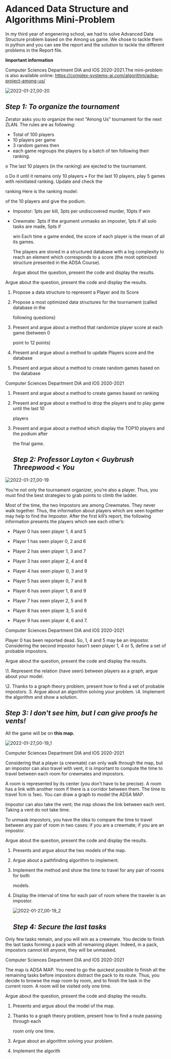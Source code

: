 # Adanced Data Structure and Algorithms Mini-Problem

In my third year of engenering school, we had to solve Advanced Data Structure problem based on the Among us game. We chose to tackle them in python and you can see the report and the solution to tackle the different problems in the Report file.

**Important information**

Computer Sciences Department DIA and IOS 2020-2021.The mini-problem is also available online: https://complex-systems-ai.com/algorithm/adsa-project-among-us/



![2022-01-27_00-20](images/2022-01-27_00-20.jpeg)

## *Step 1: To organize the tournament*

Zerator asks you to organize the next “Among Us” tournament for the next ZLAN. The rules are as following:

- Total of 100 players
- 10 players per game
- 3 random games then
- each game regroups the players by a batch of ten following their ranking.

o The last 10 players (in the ranking) are ejected to the tournament.

o Do it until it remains only 10 players
 • For the last 10 players, play 5 games with reinitiated ranking. Update and check the

ranking
 Here is the ranking model:

of the 10 players and give the podium.

- Impostor: 1pts per kill, 3pts per undiscovered murder, 10pts if win

- Crewmate: 3pts if the argument unmasks an imposter, 1pts if all solo tasks are made, 5pts if

  win
   Each time a game ended, the score of each player is the mean of all its games.

  The players are stored in a structured database with a log complexity to reach an element which corresponds to a score (the most optimized structure presented in the ADSA Course).

  Argue about the question, present the code and display the results.

Argue about the question, present the code and display the results.

1. Propose a data structure to represent a Player and its Score

2. Propose a most optimized data structures for the tournament (called database in the

   following questions)

3. Present and argue about a method that randomize player score at each game (between 0

   point to 12 points)

4. Present and argue about a method to update Players score and the database

5. Present and argue about a method to create random games based on the database

Computer Sciences Department DIA and IOS 2020-2021

1. Present and argue about a method to create games based on ranking

2. Present and argue about a method to drop the players and to play game until the last 10

   players

3. Present and argue about a method which display the TOP10 players and the podium after

   the final game.

   ## *Step 2: Professor Layton < Guybrush Threepwood < You*

![2022-01-27_00-19](images/2022-01-27_00-19.png)

You’re not only the tournament organizer, you’re also a player. Thus, you must find the best strategies to grab points to climb the ladder.

Most of the time, the two Impostors are among Crewmates. They never walk together. Thus, the information about players which are seen together may help to find the Impostor. After the first kill’s report, the following information presents the players which see each other’s:

- Player 0 has seen player 1, 4 and 5
- Player 1 has seen player 0, 2 and 6
- Player 2 has seen player 1, 3 and 7
- Player 3 has seen player 2, 4 and 8
- Player 4 has seen player 0, 3 and 9
- Player 5 has seen player 0, 7 and 8
- Player 6 has seen player 1, 8 and 9
- Player 7 has seen player 2, 5 and 9

- Player 8 has seen player 3, 5 and 6
- Player 9 has seen player 4, 6 and 7.

Computer Sciences Department DIA and IOS 2020-2021

Player 0 has been reported dead. So, 1, 4 and 5 may be an impostor. Considering the second impostor hasn’t seen player 1, 4 or 5, define a set of probable impostors.

Argue about the question, present the code and display the results.

\1. Represent the relation (have seen) between players as a graph, argue about your model.

\2. Thanks to a graph theory problem, present how to find a set of probable impostors. 3. Argue about an algorithm solving your problem.
 \4. Implement the algorithm and show a solution.

## *Step 3: I don't see him, but I can give proofs he vents!*

All the game will be on **this map.**

![2022-01-27_00-19_1](images/2022-01-27_00-19_1.png)

Computer Sciences Department DIA and IOS 2020-2021

Considering that a player (a crewmate) can only walk through the map, but an impostor can also travel with vent, it is important to compute the time to travel between each room for crewmates and impostors.

A room is represented by its center (you don’t have to be precise). A room has a link with another room if there is a corridor between them. The time to travel 1cm is 1sec. You can draw a graph to model the ADSA MAP.

Impostor can also take the vent; the map shows the link between each vent. Taking a vent do not take time.

To unmask impostors, you have the idea to compare the time to travel between any pair of room in two cases: if you are a crewmate; if you are an impostor.

Argue about the question, present the code and display the results.

1. Presents and argue about the two models of the map.

2. Argue about a pathfinding algorithm to implement.

3. Implement the method and show the time to travel for any pair of rooms for both

   models.

4. Display the interval of time for each pair of room where the traveler is an impostor.

   ![2022-01-27_00-19_2](images/2022-01-27_00-19_2.png)

   ## *Step 4: Secure the last tasks*

Only few tasks remain, and you will win as a crewmate. You decide to finish the last tasks forming a pack with all remaining player. Indeed, in a pack, impostors cannot kill anyone, they will be unmasked.

Computer Sciences Department DIA and IOS 2020-2021

The map is ADSA MAP. You need to go the quickest possible to finish all the remaining tasks before impostors distract the pack to its route. Thus, you decide to browse the map room by room, and to finish the task in the current room. A room will be visited only one time.

Argue about the question, present the code and display the results.

1. Presents and argue about the model of the map.

2. Thanks to a graph theory problem, present how to find a route passing through each

   room only one time.

3. Argue about an algorithm solving your problem.

4. Implement the algorith
